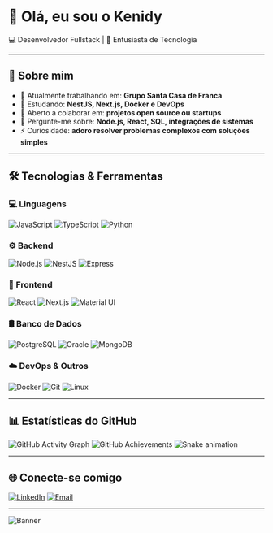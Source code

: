 # 👋 Olá, eu sou o Kenidy

💻 Desenvolvedor Fullstack | 🚀 Entusiasta de Tecnologia 

---

## 🚀 Sobre mim
- 🔭 Atualmente trabalhando em: **Grupo Santa Casa de Franca**
- 🌱 Estudando: **NestJS, Next.js, Docker e DevOps**
- 👯 Aberto a colaborar em: **projetos open source ou startups**
- 💬 Pergunte-me sobre: **Node.js, React, SQL, integrações de sistemas**
- ⚡ Curiosidade: **adoro resolver problemas complexos com soluções simples**

---

## 🛠️ Tecnologias & Ferramentas

### 💻 Linguagens
![JavaScript](https://img.shields.io/badge/JavaScript-F7DF1E?style=flat&logo=javascript&logoColor=000)
![TypeScript](https://img.shields.io/badge/TypeScript-3178C6?style=flat&logo=typescript&logoColor=fff)
![Python](https://img.shields.io/badge/Python-3776AB?style=flat&logo=python&logoColor=fff)

### ⚙️ Backend
![Node.js](https://img.shields.io/badge/Node.js-339933?style=flat&logo=node.js&logoColor=fff)
![NestJS](https://img.shields.io/badge/NestJS-E0234E?style=flat&logo=nestjs&logoColor=fff)
![Express](https://img.shields.io/badge/Express-000?style=flat&logo=express&logoColor=fff)

### 🎨 Frontend
![React](https://img.shields.io/badge/React-20232A?style=flat&logo=react&logoColor=61DAFB)
![Next.js](https://img.shields.io/badge/Next.js-000?style=flat&logo=next.js&logoColor=fff)
![Material UI](https://img.shields.io/badge/MUI-007FFF?style=flat&logo=mui&logoColor=fff)

### 🛢️ Banco de Dados
![PostgreSQL](https://img.shields.io/badge/PostgreSQL-336791?style=flat&logo=postgresql&logoColor=fff)
![Oracle](https://img.shields.io/badge/Oracle-F80000?style=for-the-badge&logo=oracle&logoColor=white)
![MongoDB](https://img.shields.io/badge/MongoDB-47A248?style=flat&logo=mongodb&logoColor=fff)

### ☁️ DevOps & Outros
![Docker](https://img.shields.io/badge/Docker-2496ED?style=flat&logo=docker&logoColor=fff)
![Git](https://img.shields.io/badge/Git-F05032?style=flat&logo=git&logoColor=fff)
![Linux](https://img.shields.io/badge/Linux-FCC624?style=flat&logo=linux&logoColor=000)

---

## 📊 Estatísticas do GitHub

![GitHub Activity Graph](https://github-readme-activity-graph.vercel.app/graph?username=KenidyCorrea&theme=tokyo-night)
![GitHub Achievements](https://github-profile-trophy.vercel.app/?username=KenidyCorrea&theme=tokyonight&row=1&column=6)
![Snake animation](https://github.com/KenidyCorrea/KenidyCorrea/blob/output/github-contribution-grid-snake.svg)

---

## 🌐 Conecte-se comigo

[![LinkedIn](https://img.shields.io/badge/LinkedIn-0A66C2?style=flat&logo=linkedin&logoColor=fff)](https://www.linkedin.com/in/https://www.linkedin.com/in/kenidy-correa-3a7a14259/)
[![Email](https://img.shields.io/badge/Email-D14836?style=flat&logo=gmail&logoColor=fff)](mailto:kenidycorrea37@gmail.com)

---
![Banner](https://media.giphy.com/media/xT9IgzoKnwFNmISR8I/giphy.gif)
